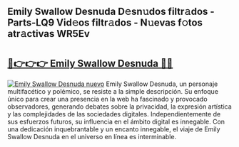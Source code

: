 ## Emily Swallow Desnuda D𝚎sn𝚞dos filtr𝚊dos - Parts-LQ9 Vid𝚎os filtr𝚊dos - N𝚞evas f𝚘tos atr𝚊ctivas WR5Ev

# <h2><a href="http://mb2vjs.tromn.icu/?c=Emily+Swallow+Desnuda">🔗👉👉👉 Emily Swallow Desnuda 🔗🔗</a></h2>

[![Emily Swallow Desnuda nuevo](https://i.imgur.com/pEAQMta.gif)](http://mb2vjs.tromn.icu/?c=Emily+Swallow+Desnuda)
Emily Swallow Desnuda, un personaje multifacético y polémico, se resiste a la simple descripción. Su enfoque único para crear una presencia en la web ha fascinado y provocado observadores, generando debates sobre la privacidad, la expresión artística y las complejidades de las sociedades digitales. Independientemente de sus esfuerzos futuros, su influencia en el ámbito digital es innegable. Con una dedicación inquebrantable y un encanto innegable, el viaje de Emily Swallow Desnuda en el universo en línea es interminable.
